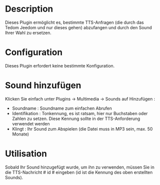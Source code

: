 # Description

Dieses Plugin ermöglicht es, bestimmte TTS-Anfragen (die durch das Tedom Jeedom und nur dieses gehen) abzufangen und durch den Sound Ihrer Wahl zu ersetzen.

# Configuration

Dieses Plugin erfordert keine bestimmte Konfiguration.

# Sound hinzufügen

Klicken Sie einfach unter Plugins -> Multimedia -> Sounds auf Hinzufügen :

- Soundname : Soundname zum einfachen Abrufen
- Identifikation : Tonkennung, es ist ratsam, hier nur Buchstaben oder Zahlen zu setzen. Diese Kennung sollte in der TTS-Anforderung verwendet werden
- Klingt : Ihr Sound zum Abspielen (die Datei muss in MP3 sein, max. 50 Monate)

# Utilisation

Sobald Ihr Sound hinzugefügt wurde, um ihn zu verwenden, müssen Sie in die TTS-Nachricht # id # eingeben (id ist die Kennung des oben erstellten Sounds).
